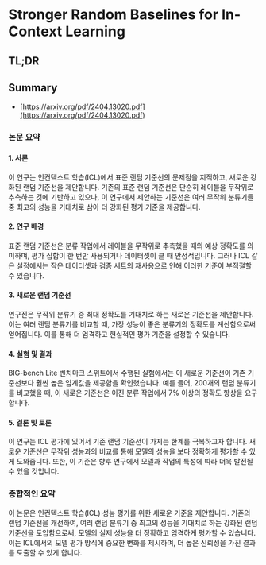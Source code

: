 # Stronger Random Baselines for In-Context Learning
## TL;DR
## Summary
- [https://arxiv.org/pdf/2404.13020.pdf](https://arxiv.org/pdf/2404.13020.pdf)

### 논문 요약

#### 1. 서론
이 연구는 인컨텍스트 학습(ICL)에서 표준 랜덤 기준선의 문제점을 지적하고, 새로운 강화된 랜덤 기준선을 제안합니다. 기존의 표준 랜덤 기준선은 단순히 레이블을 무작위로 추측하는 것에 기반하고 있으나, 이 연구에서 제안하는 기준선은 여러 무작위 분류기들 중 최고의 성능을 기대치로 삼아 더 강화된 평가 기준을 제공합니다.

#### 2. 연구 배경
표준 랜덤 기준선은 분류 작업에서 레이블을 무작위로 추측했을 때의 예상 정확도를 의미하며, 평가 집합이 한 번만 사용되거나 데이터셋이 클 때 안정적입니다. 그러나 ICL 같은 설정에서는 작은 데이터셋과 검증 세트의 재사용으로 인해 이러한 기준이 부적절할 수 있습니다.

#### 3. 새로운 랜덤 기준선
연구진은 무작위 분류기 중 최대 정확도를 기대치로 하는 새로운 기준선을 제안합니다. 이는 여러 랜덤 분류기를 비교할 때, 가장 성능이 좋은 분류기의 정확도를 계산함으로써 얻어집니다. 이를 통해 더 엄격하고 현실적인 평가 기준을 설정할 수 있습니다.

#### 4. 실험 및 결과
BIG-bench Lite 벤치마크 스위트에서 수행된 실험에서는 이 새로운 기준선이 기존 기준선보다 훨씬 높은 임계값을 제공함을 확인했습니다. 예를 들어, 200개의 랜덤 분류기를 비교했을 때, 이 새로운 기준선은 이진 분류 작업에서 7% 이상의 정확도 향상을 요구합니다.

#### 5. 결론 및 토론
이 연구는 ICL 평가에 있어서 기존 랜덤 기준선이 가지는 한계를 극복하고자 합니다. 새로운 기준선은 무작위 성능과의 비교를 통해 모델의 성능을 보다 정확하게 평가할 수 있게 도와줍니다. 또한, 이 기준은 향후 연구에서 모델과 작업의 특성에 따라 더욱 발전될 수 있을 것입니다.

### 종합적인 요약
이 논문은 인컨텍스트 학습(ICL) 성능 평가를 위한 새로운 기준을 제안합니다. 기존의 랜덤 기준선을 개선하여, 여러 랜덤 분류기 중 최고의 성능을 기대치로 하는 강화된 랜덤 기준선을 도입함으로써, 모델의 실제 성능을 더 정확하고 엄격하게 평가할 수 있습니다. 이는 ICL에서의 모델 평가 방식에 중요한 변화를 제시하며, 더 높은 신뢰성을 가진 결과를 도출할 수 있게 합니다.